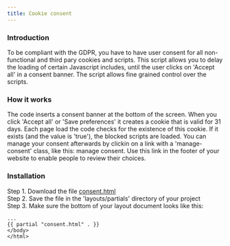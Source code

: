 ```yaml
---
title: Cookie consent
---
```


### Introduction

To be compliant with the GDPR, you have to have user consent for all non-functional and third pary cookies and scripts. This script allows you to delay the loading of certain Javascript includes, until the user clicks on 'Accept all' in a consent banner. The script allows fine grained control over the scripts.

### How it works

The code inserts a consent banner at the bottom of the screen. When you click 'Accept all' or 'Save preferences' it creates a cookie that is valid for 31 days. Each page load the code checks for the existence of this cookie. If it exists (and the value is 'true'), the blocked scripts are loaded. You can manage your consent afterwards by clickin on a link with a 'manage-consent' class, like this: <a class="manage-consent">manage consent</a>. Use this link in the footer of your website to enable people to review their choices.

### Installation

Step 1. Download the file [consent.html](https://raw.githubusercontent.com/jhvanderschee/hugocodex/main/layouts/partials/consent.html)
<br />Step 2. Save the file in the 'layouts/partials' directory of your project
<br />Step 3. Make sure the bottom of your layout document looks like this:

```
...
{{ partial "consent.html" . }}
</body>
</html>
```